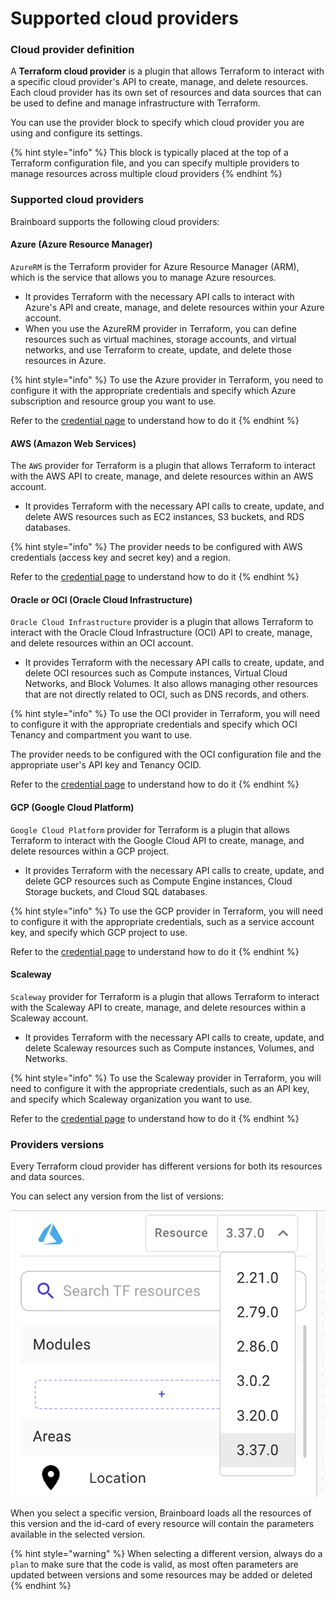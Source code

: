 # Supported cloud providers

### Cloud provider definition

A **Terraform cloud provider** is a plugin that allows Terraform to interact with a specific cloud provider's API to create, manage, and delete resources. Each cloud provider has its own set of resources and data sources that can be used to define and manage infrastructure with Terraform.

You can use the provider block to specify which cloud provider you are using and configure its settings.

{% hint style="info" %}
This block is typically placed at the top of a Terraform configuration file, and you can specify multiple providers to manage resources across multiple cloud providers
{% endhint %}

### Supported cloud providers

Brainboard supports the following cloud providers:

#### Azure (Azure Resource Manager)

`AzureRM` is the Terraform provider for Azure Resource Manager (ARM), which is the service that allows you to manage Azure resources.

* It provides Terraform with the necessary API calls to interact with Azure's API and create, manage, and delete resources within your Azure account.
* When you use the AzureRM provider in Terraform, you can define resources such as virtual machines, storage accounts, and virtual networks, and use Terraform to create, update, and delete those resources in Azure.

{% hint style="info" %}
To use the Azure provider in Terraform, you need to configure it with the appropriate credentials and specify which Azure subscription and resource group you want to use.

Refer to the [credential page](./) to understand how to do it
{% endhint %}

#### AWS (Amazon Web Services)

The `AWS` provider for Terraform is a plugin that allows Terraform to interact with the AWS API to create, manage, and delete resources within an AWS account.

* It provides Terraform with the necessary API calls to create, update, and delete AWS resources such as EC2 instances, S3 buckets, and RDS databases.

{% hint style="info" %}
The provider needs to be configured with AWS credentials (access key and secret key) and a region.

Refer to the [credential page](./) to understand how to do it
{% endhint %}

#### Oracle or OCI (Oracle Cloud Infrastructure)

`Oracle Cloud Infrastructure` provider is a plugin that allows Terraform to interact with the Oracle Cloud Infrastructure (OCI) API to create, manage, and delete resources within an OCI account.

* It provides Terraform with the necessary API calls to create, update, and delete OCI resources such as Compute instances, Virtual Cloud Networks, and Block Volumes. It also allows managing other resources that are not directly related to OCI, such as DNS records, and others.

{% hint style="info" %}
To use the OCI provider in Terraform, you will need to configure it with the appropriate credentials and specify which OCI Tenancy and compartment you want to use.

The provider needs to be configured with the OCI configuration file and the appropriate user's API key and Tenancy OCID.

Refer to the [credential page](./) to understand how to do it
{% endhint %}

#### GCP (Google Cloud Platform)

`Google Cloud Platform` provider for Terraform is a plugin that allows Terraform to interact with the Google Cloud API to create, manage, and delete resources within a GCP project.

* It provides Terraform with the necessary API calls to create, update, and delete GCP resources such as Compute Engine instances, Cloud Storage buckets, and Cloud SQL databases.

{% hint style="info" %}
To use the GCP provider in Terraform, you will need to configure it with the appropriate credentials, such as a service account key, and specify which GCP project to use.

Refer to the [credential page](./) to understand how to do it
{% endhint %}

#### Scaleway

`Scaleway` provider for Terraform is a plugin that allows Terraform to interact with the Scaleway API to create, manage, and delete resources within a Scaleway account.

* It provides Terraform with the necessary API calls to create, update, and delete Scaleway resources such as Compute instances, Volumes, and Networks.

{% hint style="info" %}
To use the Scaleway provider in Terraform, you will need to configure it with the appropriate credentials, such as an API key, and specify which Scaleway organization you want to use.

Refer to the [credential page](./) to understand how to do it
{% endhint %}

### Providers versions

Every Terraform cloud provider has different versions for both its resources and data sources.

You can select any version from the list of versions:

![CP versions](../../.gitbook/assets/cp-versions-list.png)

When you select a specific version, Brainboard loads all the resources of this version and the id-card of every resource will contain the parameters available in the selected version.

{% hint style="warning" %}
When selecting a different version, always do a `plan` to make sure that the code is valid, as most often parameters are updated between versions and some resources may be added or deleted
{% endhint %}

